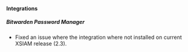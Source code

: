 
#### Integrations
##### Bitwarden Password Manager
- Fixed an issue where the integration where not installed on current XSIAM release (2.3).